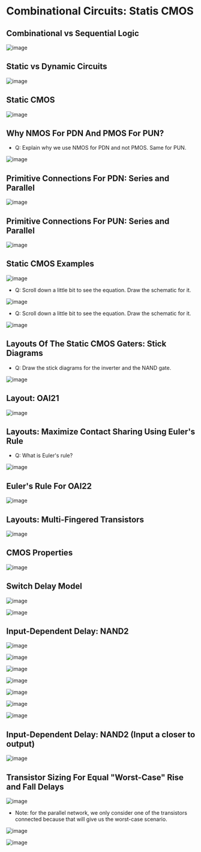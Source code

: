 # Combinational Circuits: Statis CMOS

## Combinational vs Sequential Logic
![image](https://github.com/user-attachments/assets/7ec6e1d0-254c-416e-9d6f-6354e5f6f131)

## Static vs Dynamic Circuits
![image](https://github.com/user-attachments/assets/166c0d3d-ec84-46d2-b58f-fee39cd974f9)

## Static CMOS
![image](https://github.com/user-attachments/assets/707db3d7-07cb-42f2-a776-5667ab8d2010)

## Why NMOS For PDN And PMOS For PUN?
- Q: Explain why we use NMOS for PDN and not PMOS. Same for PUN.

![image](https://github.com/user-attachments/assets/27cffdbf-00e9-45fe-b847-d1e3adfbe5bc)

## Primitive Connections For PDN: Series and Parallel
![image](https://github.com/user-attachments/assets/ffccc188-05f4-49ba-aba3-3852d04fa4f8)

## Primitive Connections For PUN: Series and Parallel
![image](https://github.com/user-attachments/assets/acb8b9c2-64d2-4a05-878a-568e60e5ad99)

## Static CMOS Examples
![image](https://github.com/user-attachments/assets/7aef7e8e-cd8d-4cb9-aae4-ae935d213efd)

- Q: Scroll down a little bit to see the equation. Draw the schematic for it.
  
![image](https://github.com/user-attachments/assets/9b9bf8a8-7650-4a6e-9d2c-2aee47e19e49)

- Q: Scroll down a little bit to see the equation. Draw the schematic for it.
  
![image](https://github.com/user-attachments/assets/638d9650-dcb2-43a3-ad9c-c5ffb6ac0d4b)

## Layouts Of The Static CMOS Gaters: Stick Diagrams
- Q: Draw the stick diagrams for the inverter and the NAND gate.

![image](https://github.com/user-attachments/assets/15fd1166-f623-43ba-be6e-c37f328096b4)

## Layout: OAI21
![image](https://github.com/user-attachments/assets/d9b72ba1-ffa9-437c-961e-d24898b7be09)

## Layouts: Maximize Contact Sharing Using Euler's Rule
- Q: What is Euler's rule?

![image](https://github.com/user-attachments/assets/a6ec6c88-ee74-422e-b812-9374e514cd94)

## Euler's Rule For OAI22
![image](https://github.com/user-attachments/assets/cbb9a08c-f5ea-4583-b5f5-a49e095e84c8)

## Layouts: Multi-Fingered Transistors
![image](https://github.com/user-attachments/assets/45fac8e2-8b01-420e-a300-4daa063a8490)

## CMOS Properties
![image](https://github.com/user-attachments/assets/c906ca01-ed52-491d-88c4-4b7beea8abc8)

## Switch Delay Model
![image](https://github.com/user-attachments/assets/708c5e87-a9b8-45f2-8fb6-22a3b4b951bc)

![image](https://github.com/user-attachments/assets/e33f584b-ee27-4435-96e1-e6ca101c875d)

## Input-Dependent Delay: NAND2
![image](https://github.com/user-attachments/assets/20b75613-4f55-4659-aa41-a205fb49b33a)

![image](https://github.com/user-attachments/assets/c16ae4be-76ee-4093-bf17-70cc281951cd)

![image](https://github.com/user-attachments/assets/dc9cd638-5cc8-41c3-9cbf-4021f9e161d3)

![image](https://github.com/user-attachments/assets/45cf3a27-7a47-4ef9-b398-dc5eb77b3406)

![image](https://github.com/user-attachments/assets/9adb92ab-07d9-4389-a149-40f6a2d435a9)

![image](https://github.com/user-attachments/assets/03da5e27-e5f2-4863-ac7e-163089b041bc)

![image](https://github.com/user-attachments/assets/057fd10b-301f-442d-8403-0c5bdcac5128)

## Input-Dependent Delay: NAND2 (Input a closer to output)
![image](https://github.com/user-attachments/assets/0ab88701-07fd-4182-b4df-ba42c736fe8f)

## Transistor Sizing For Equal "Worst-Case" Rise and Fall Delays
![image](https://github.com/user-attachments/assets/ee7c5219-aafb-43d5-946c-e9470241e8cb)

- Note: for the parallel network, we only consider one of the transistors connected because that will give us the worst-case scenario.

![image](https://github.com/user-attachments/assets/6daf6d67-a821-4d80-8fa5-3da53600a9bb)

![image](https://github.com/user-attachments/assets/b91c0d1b-a000-424e-bcd4-c369d0ceaf7c)
